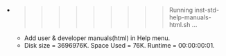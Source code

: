 * >>>>>>>>> Running inst-std-help-manuals-html.sh ...
  * Add user & developer manuals(html) in Help menu.
  * Disk size = 3696976K. Space Used = 76K. Runtime = 00:00:00:01.
